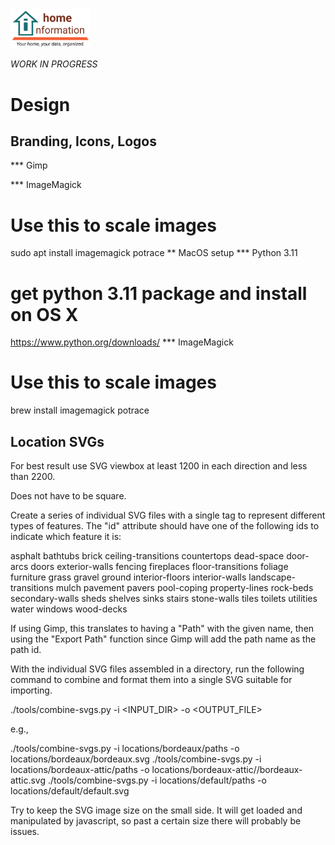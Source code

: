 <img src="../src/hi/static/img/hi-logo-w-tagline-197x96.png" alt="Home Information Logo" width="128">

_WORK IN PROGRESS_

# Design

## Branding, Icons, Logos



*** Gimp


*** ImageMagick
# Use this to scale images

sudo apt install imagemagick potrace
** MacOS setup
*** Python 3.11
# get python 3.11 package and install on OS X
https://www.python.org/downloads/
*** ImageMagick
# Use this to scale images

brew install imagemagick potrace


## Location SVGs

For best result use SVG viewbox at least 1200 in each direction and less than 2200.

Does not have to be square.

Create a series of individual SVG files with a single <path> tag to represent different types of features.  The <path> "id" attribute should have one of the following ids to indicate which feature it is:

asphalt
bathtubs
brick
ceiling-transitions
countertops
dead-space
door-arcs
doors
exterior-walls
fencing
fireplaces
floor-transitions
foliage
furniture
grass
gravel
ground
interior-floors
interior-walls
landscape-transitions
mulch
pavement
pavers
pool-coping
property-lines
rock-beds
secondary-walls
sheds
shelves
sinks
stairs
stone-walls
tiles
toilets
utilities
water
windows
wood-decks

If using Gimp, this translates to having a "Path" with the given name, then using the "Export Path" function since Gimp will add the path name as the path id.

With the individual SVG files assembled in a directory, run the following command to combine and format them into a single SVG suitable for importing.

./tools/combine-svgs.py -i <INPUT_DIR> -o <OUTPUT_FILE>

e.g., 

./tools/combine-svgs.py -i locations/bordeaux/paths -o locations/bordeaux/bordeaux.svg
./tools/combine-svgs.py -i locations/bordeaux-attic/paths -o locations/bordeaux-attic//bordeaux-attic.svg
./tools/combine-svgs.py -i locations/default/paths -o locations/default/default.svg

Try to keep the SVG image size on the small side. It will get loaded and manipulated by javascript, so past a certain size there will probably be issues.
